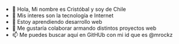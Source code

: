 - 👋 Hola, Mi nombre es Cristóbal y soy de Chile 
- 👀 Mis interes son la tecnología e Internet 
- 🌱 Estoy aprendiendo desarrollo web 
- 💞️ Me gustaría colaborar armando distintos proyectos web
- 📫 Me puedes buscar aquí en GitHUb con mi id que es @mrockz

<!---
mrockz/mrockz is a ✨ special ✨ repository because its `README.md` (this file) appears on your GitHub profile.
You can click the Preview link to take a look at your changes.
--->
